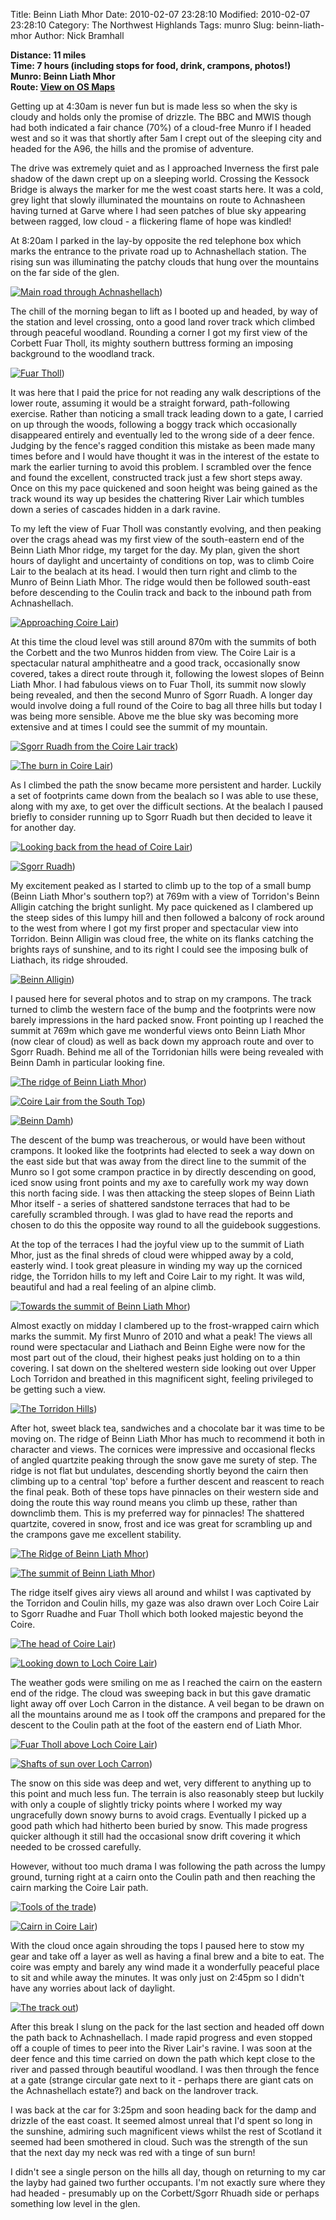 Title: Beinn Liath Mhor
Date: 2010-02-07 23:28:10
Modified: 2010-02-07 23:28:10
Category: The Northwest Highlands
Tags: munro
Slug: beinn-liath-mhor
Author: Nick Bramhall

**Distance: 11 miles  
Time: 7 hours (including stops for food, drink, crampons, photos!)  
Munro: Beinn Liath Mhor  
Route: [View on OS Maps](https://www.invertedworld.co.uk/hillwalking/hillwalk/223)**



Getting up at 4:30am is never fun but is made less so when the sky is cloudy and holds only the promise of drizzle. The BBC and MWIS though had both indicated a fair chance (70%) of a cloud-free Munro if I headed west and so it was that shortly after 5am I crept out of the sleeping city and headed for the A96, the hills and the promise of adventure.

<!--more-->

The drive was extremely quiet and as I approached Inverness the first pale shadow of the dawn crept up on a sleeping world. Crossing the Kessock Bridge is always the marker for me the west coast starts here. It was a cold, grey light that slowly illuminated the mountains on route to Achnasheen having turned at Garve where I had seen patches of blue sky appearing between ragged, low cloud - a flickering flame of hope was kindled!



At 8:20am I parked in the lay-by opposite the red telephone box which marks the entrance to the private road up to Achnashellach station. The rising sun was illuminating the patchy clouds that hung over the mountains on the far side of the glen.



[![Main road through Achnashellach](https://live.staticflickr.com/4035/4344075006_29486ce81c_b.jpg "Main road through Achnashellach")](https://www.flickr.com/photos/black_friction/4344075006/))



The chill of the morning began to lift as I booted up and headed, by way of the station and level crossing, onto a good land rover track which climbed through peaceful woodland. Rounding a corner I got my first view of the Corbett Fuar Tholl, its mighty southern buttress forming an imposing background to the woodland track. 



[![Fuar Tholl](https://live.staticflickr.com/4038/4339345004_d1ebf4f421_b.jpg "Fuar Tholl")](https://www.flickr.com/photos/black_friction/4339345004/))



It was here that I paid the price for not reading any walk descriptions of the lower route, assuming it would be a straight forward, path-following exercise. Rather than noticing a small track leading down to a gate, I carried on up through the woods, following a boggy track which occasionally disappeared entirely and eventually led to the wrong side of a deer fence. Judging by the fence's ragged condition this mistake as been made many times before and I would have thought it was in the interest of the estate to mark the earlier turning to avoid this problem. I scrambled over the fence and found the excellent, constructed track just a few short steps away. Once on this my pace quickened and soon height was being gained as the track wound its way up besides the chattering River Lair which tumbles down a series of cascades hidden in a dark ravine.



To my left the view of Fuar Tholl was constantly evolving, and then peaking over the crags ahead was my first view of the south-eastern end of the Beinn Liath Mhor ridge, my target for the day. My plan, given the short hours of daylight and uncertainty of conditions on top, was to climb Coire Lair to the bealach at its head. I would then turn right and climb to the Munro of Beinn Liath Mhor. The ridge would then be followed south-east before descending to the Coulin track and back to the inbound path from Achnashellach.



[![Approaching Coire Lair](https://live.staticflickr.com/4072/4343372535_9d950e75e6_b.jpg "Approaching Coire Lair")](https://www.flickr.com/photos/black_friction/4343372535/))



At this time the cloud level was still around 870m with the summits of both the Corbett and the two Munros hidden from view. The Coire Lair is a spectacular natural amphitheatre and a good track, occasionally snow covered, takes a direct route through it, following the lowest slopes of Beinn Liath Mhor. I had fabulous views on to Fuar Tholl, its summit now slowly being revealed, and then the second Munro of Sgorr Ruadh. A longer day would involve doing a full round of the Coire to bag all three hills but today I was being more sensible. Above me the blue sky was becoming more extensive and at times I could see the summit of my mountain.



[![Sgorr Ruadh from the Coire Lair track](https://live.staticflickr.com/2765/4343380851_ce69b6f01e_b.jpg "Sgorr Ruadh from the Coire Lair track")](https://www.flickr.com/photos/black_friction/4343380851/))



[![The burn in Coire Lair](https://live.staticflickr.com/4071/4343395351_9746c5f6d4_b.jpg "The burn in Coire Lair")](https://www.flickr.com/photos/black_friction/4343395351/))



As I climbed the path the snow became more persistent and harder. Luckily a set of footprints came down from the bealach so I was able to use these, along with my axe, to get over the difficult sections. At the bealach I paused briefly to consider running up to Sgorr Ruadh but then decided to leave it for another day.



[![Looking back from the head of Coire Lair](https://live.staticflickr.com/4034/4344141654_17bfac76b0_b.jpg "Looking back from the head of Coire Lair")](https://www.flickr.com/photos/black_friction/4344141654/))



[![Sgorr Ruadh](https://live.staticflickr.com/2681/4343423097_1eac9caeb4_b.jpg "Sgorr Ruadh")](https://www.flickr.com/photos/black_friction/4343423097/))



My excitement peaked as I started to climb up to the top of a small bump (Beinn Liath Mhor's southern top?) at 769m with a view of Torridon's Beinn Alligin catching the bright sunlight. My pace quickened as I clambered up the steep sides of this lumpy hill and then followed a balcony of rock around to the west from where I got my first proper and spectacular view into Torridon. Beinn Alligin was cloud free, the white on its flanks catching the brights rays of sunshine, and to its right I could see the imposing bulk of Liathach, its ridge shrouded.



[![Beinn Alligin](https://live.staticflickr.com/2607/4343418023_68725ab69f_b.jpg "Beinn Alligin")](https://www.flickr.com/photos/black_friction/4343418023/))



I paused here for several photos and to strap on my crampons. The track turned to climb the western face of the bump and the footprints were now barely impressions in the hard packed snow. Front pointing up I reached the summit at 769m which gave me wonderful views onto Beinn Liath Mhor (now clear of cloud) as well as back down my approach route and over to Sgorr Ruadh. Behind me all of the Torridonian hills were being revealed with Beinn Damh in particular looking fine.



[![The ridge of Beinn Liath Mhor](https://live.staticflickr.com/4044/4342223552_39f619272a_b.jpg "The ridge of Beinn Liath Mhor")](https://www.flickr.com/photos/black_friction/4342223552/))



[![Coire Lair from the South Top](https://live.staticflickr.com/4020/4343438169_06d415c50d_b.jpg "Coire Lair from the South Top")](https://www.flickr.com/photos/black_friction/4343438169/))



[![Beinn Damh](https://live.staticflickr.com/4039/4344186182_0cf109f7e6_b.jpg "Beinn Damh")](https://www.flickr.com/photos/black_friction/4344186182/))



The descent of the bump was treacherous, or would have been without crampons. It looked like the footprints had elected to seek a way down on the east side but that was away from the direct line to the summit of the Munro so I got some crampon practice in by directly descending on good, iced snow using front points and my axe to carefully work my way down this north facing side. I was then attacking the steep slopes of Beinn Liath Mhor itself - a series of shattered sandstone terraces that had to be carefully scrambled through. I was glad to have read the reports and chosen to do this the opposite way round to all the guidebook suggestions.



At the top of the terraces I had the joyful view up to the summit of Liath Mhor, just as the final shreds of cloud were whipped away by a cold, easterly wind. I took great pleasure in winding my way up the corniced ridge, the Torridon hills to my left and Coire Lair to my right. It was wild, beautiful and had a real feeling of an alpine climb.



[![Towards the summit of Beinn Liath Mhor](https://live.staticflickr.com/4042/4343459623_34b66f55f0_b.jpg "Towards the summit of Beinn Liath Mhor")](https://www.flickr.com/photos/black_friction/4343459623/))



Almost exactly on midday I clambered up to the frost-wrapped cairn which marks the summit. My first Munro of 2010 and what a peak! The views all round were spectacular and Liathach and Beinn Eighe were now for the most part out of the cloud, their highest peaks just holding on to a thin covering. I sat down on the sheltered western side looking out over Upper Loch Torridon  and breathed in this magnificent sight, feeling privileged to be getting such a view.



[![The Torridon Hills](https://live.staticflickr.com/2736/4338763154_22baf9b37b_b.jpg "The Torridon Hills")](https://www.flickr.com/photos/black_friction/4338763154/))



After hot, sweet black tea, sandwiches and a chocolate bar it was time to be moving on. The ridge of Beinn Liath Mhor has much to recommend it both in character and views. The cornices were impressive and occasional flecks of angled quartzite peaking through the snow gave me surety of step. The ridge is not flat but undulates, descending shortly beyond the cairn then climbing up to a central 'top' before a further descent and reascent to reach the final peak. Both of these tops have pinnacles on their western side and doing the route this way round means you climb up these, rather than downclimb them. This is my preferred way for pinnacles! The shattered quartzite, covered in snow, frost and ice was great for scrambling up and the crampons gave me excellent stability.



[![The Ridge of Beinn Liath Mhor](https://live.staticflickr.com/4015/4338012675_d217a04cf8_b.jpg "The Ridge of Beinn Liath Mhor")](https://www.flickr.com/photos/black_friction/4338012675/))



[![The summit of Beinn Liath Mhor](https://live.staticflickr.com/4021/4338374769_691dc0a4ac_b.jpg "The summit of Beinn Liath Mhor")](https://www.flickr.com/photos/black_friction/4338374769/))



The ridge itself gives airy views all around and whilst I was captivated by the Torridon and Coulin hills, my gaze was also drawn over Loch Coire Lair to Sgorr Ruadhe and Fuar Tholl which both looked majestic beyond the Coire.



[![The head of Coire Lair](https://live.staticflickr.com/4008/4338027245_c10219cd96_b.jpg "The head of Coire Lair")](https://www.flickr.com/photos/black_friction/4338027245/))



[![Looking down to Loch Coire Lair](https://live.staticflickr.com/2694/4338998712_ef4c6c4a7f_b.jpg "Looking down to Loch Coire Lair")](https://www.flickr.com/photos/black_friction/4338998712/))



The weather gods were smiling on me as I reached the cairn on the eastern end of the ridge. The cloud was sweeping back in but this gave dramatic light away off over Loch Carron in the distance. A veil began to be drawn on all the mountains around me as I took off the crampons and prepared for the descent to the Coulin path at the foot of the eastern end of Liath Mhor.



[![Fuar Tholl above Loch Coire Lair](https://live.staticflickr.com/4020/4339201568_97a20ece5c_b.jpg "Fuar Tholl above Loch Coire Lair")](https://www.flickr.com/photos/black_friction/4339201568/))



[![Shafts of sun over Loch Carron](https://live.staticflickr.com/4008/4340985387_dc40baedce_b.jpg "Shafts of sun over Loch Carron")](https://www.flickr.com/photos/black_friction/4340985387/))



The snow on this side was deep and wet, very different to anything up to this point and much less fun. The terrain is also reasonably steep but luckily with only a couple of slightly tricky points where I worked my way ungracefully down snowy burns to avoid crags. Eventually I picked up a good path which had hitherto been buried by snow. This made progress quicker although it still had the occasional snow drift covering it which needed to be crossed carefully.



However, without too much drama I was following the path across the lumpy ground, turning right at a cairn onto the Coulin path and then reaching the cairn marking the Coire Lair path.



[![Tools of the trade](https://live.staticflickr.com/4068/4344365720_94c7757644_b.jpg "Tools of the trade")](https://www.flickr.com/photos/black_friction/4344365720/))



[![Cairn in Coire Lair](https://live.staticflickr.com/4030/4344366806_1ff1de0bbc_b.jpg "Cairn in Coire Lair")](https://www.flickr.com/photos/black_friction/4344366806/))



With the cloud once again shrouding the tops I paused here to stow my gear and take off a layer as well as having a final brew and a bite to eat. The coire was empty and barely any wind made it a wonderfully peaceful place to sit and while away the minutes. It was only just on 2:45pm so I didn't have any worries about lack of daylight.



[![The track out](https://live.staticflickr.com/2728/4343631181_31fee80573_b.jpg "The track out")](https://www.flickr.com/photos/black_friction/4343631181/))



After this break I slung on the pack for the last section and headed off down the path back to Achnashellach. I made rapid progress and even stopped off a couple of times to peer into the River Lair's ravine. I was soon at the deer fence and this time carried on down the path which kept close to the river and passed through beautiful woodland. I was then through the fence at a gate (strange circular gate next to it - perhaps there are giant cats on the Achnashellach estate?) and back on the landrover track.



I was back at the car for 3:25pm and soon heading back for the damp and drizzle of the east coast. It seemed almost unreal that I'd spent so long in the sunshine, admiring such magnificent views whilst the rest of Scotland it seemed had been smothered in cloud. Such was the strength of the sun that the next day my neck was red with a tinge of sun burn!



I didn't see a single person on the hills all day, though on returning to my car the layby had gained two further occupants. I'm not exactly sure where they had headed - presumably up on the Corbett/Sgorr Rhuadh side or perhaps something low level in the glen.
